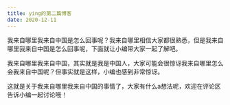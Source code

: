 ```yaml
---
title: ying的第二篇博客
date: 2020-12-11
---
```


我来自哪里我来自中国是怎么回事呢？我来自哪里相信大家都很熟悉，但是我来自哪里我来自中国是怎么回事呢，下面就让小编带大家一起了解吧。

我来自哪里我来自中国，其实就是我是中国人，大家可能会很惊讶我来自哪里怎么会我来自中国呢？但事实就是这样，小编也感到非常惊讶。

这就是关于我来自哪里我来自中国的事情了，大家有什么a想法呢，欢迎在评论区告诉小编一起讨论哦！